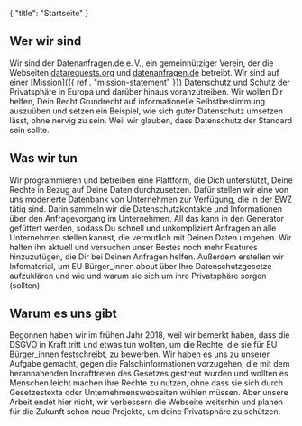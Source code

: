 {
    "title": "Startseite"
}

## Wer wir sind

Wir sind der Datenanfragen.de e.&thinsp;V., ein gemeinnütziger Verein, der die Webseiten [datarequests.org](https://www.datarequests.org) und [datenanfragen.de](https://www.datenanfragen.de) betreibt. Wir sind auf einer [Mission]({{ ref . "mission-statement" }}) Datenschutz und Schutz der Privatsphäre in Europa und darüber hinaus voranzutreiben. Wir wollen Dir helfen, Dein Recht Grundrecht auf informationelle Selbstbestimmung auszuüben und setzen ein Beispiel, wie sich guter Datenschutz umsetzen lässt, ohne nervig zu sein. Weil wir glauben, dass Datenschutz der Standard sein sollte.

## Was wir tun

Wir programmieren und betreiben eine Plattform, die Dich unterstützt, Deine Rechte in Bezug auf Deine Daten durchzusetzen. Dafür stellen wir eine von uns moderierte Datenbank von Unternehmen zur Verfügung, die in der EWZ tätig sind. Darin sammeln wir die Datenschutzkontakte und Informationen über den Anfragevorgang im Unternehmen. All das kann in den Generator gefüttert werden, sodass Du schnell und unkompliziert Anfragen an alle Unternehmen stellen kannst, die vermutlich mit Deinen Daten umgehen. Wir halten ihn aktuell und versuchen unser Bestes noch mehr Features hinzuzufügen, die Dir bei Deinen Anfragen helfen. Außerdem erstellen wir Infomaterial, um EU Bürger_innen about über Ihre Datenschutzgesetze aufzuklären und wie und warum sie sich um ihre Privatsphäre sorgen (sollten).

## Warum es uns gibt

Begonnen haben wir im frühen Jahr 2018, weil wir bemerkt haben, dass die DSGVO in Kraft tritt und etwas tun wollten, um die Rechte, die sie für EU Bürger_innen festschreibt, zu bewerben. Wir haben es uns zu unserer Aufgabe gemacht, gegen die Falschinformationen vorzugehen, die mit dem herannahenden Inkrafttreten des Gesetzes gestreut wurden und wollten es Menschen leicht machen ihre Rechte zu nutzen, ohne dass sie sich durch Gesetzestexte oder Unternehmenswebseiten wühlen müssen. Aber unsere Arbeit endet hier nicht, wir verbessern die Webseite weiterhin und planen für die Zukunft schon neue Projekte, um deine Privatsphäre zu schützen.
